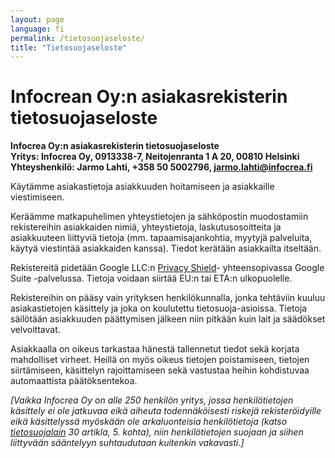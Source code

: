 ```yaml
---
layout: page
language: fi
permalink: /tietosuojaseloste/
title: "Tietosuojaseloste"
---
```



Infocrean Oy:n asiakasrekisterin tietosuojaseloste
==================================================

<b>Infocrea Oy:n asiakasrekisterin tietosuojaseloste<br>
Yritys: Infocrea Oy, 0913338-7, Neitojenranta 1 A 20, 00810 Helsinki<br>
Yhteyshenkilö: Jarmo Lahti, +358 50 5002796, jarmo.lahti@infocrea.fi</b>

Käytämme asiakastietoja asiakkuuden hoitamiseen ja asiakkaille viestimiseen.

Keräämme matkapuhelimen yhteystietojen ja sähköpostin muodostamiin rekistereihin asiakkaiden nimiä, yhteystietoja, laskutusosoitteita ja asiakkuuteen liittyviä tietoja (mm. tapaamisajankohtia, myytyjä palveluita, käytyä viestintää asiakkaiden kanssa). Tiedot kerätään asiakkailta itseltään.

Rekistereitä pidetään Google LLC:n [Privacy Shield](https://www.privacyshield.gov/welcome)- yhteensopivassa Google Suite -palvelussa. Tietoja voidaan siirtää EU:n tai ETA:n ulkopuolelle.

Rekistereihin on pääsy vain yrityksen henkilökunnalla, jonka tehtäviin kuuluu asiakastietojen käsittely ja joka on koulutettu tietosuoja-asioissa. Tietoja säilötään asiakkuuden päättymisen jälkeen niin pitkään kuin lait ja säädökset velvoittavat.

Asiakkaalla on oikeus tarkastaa hänestä tallennetut tiedot sekä korjata mahdolliset virheet. Heillä on myös oikeus tietojen poistamiseen, tietojen siirtämiseen, käsittelyn rajoittamiseen sekä vastustaa heihin kohdistuvaa automaattista päätöksentekoa.

<i>[Vaikka Infocrea Oy on alle 250 henkilön yritys, jossa henkilötietojen käsittely ei ole jatkuvaa eikä aiheuta todennäköisesti riskejä rekisteröidyille eikä käsittelyssä myöskään ole arkaluonteisia henkilötietoja (katso [tietosuojalain](https://eur-lex.europa.eu/legal-content/FI/TXT/HTML/?uri=CELEX:32016R0679&from=EN) 30 artikla, 5. kohta), niin henkilötietojen suojaan ja siihen liittyvään sääntelyyn suhtaudutaan kuitenkin vakavasti.]</i>
